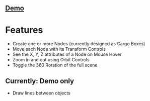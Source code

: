 ## [Demo ]( https://opentecture.github.io/mindmapping/build/index.html )

# Features

* Create one or more Nodes (currently designed as Cargo Boxes)
* Move each Node with its Transform Controls
* See the X, Y, Z attributes of a Node on Mouse Hover
* Zoom in and out using Orbit Controls
* Toggle the 360 Rotation of the full scene

## Currently: Demo only

* Draw lines between objects
